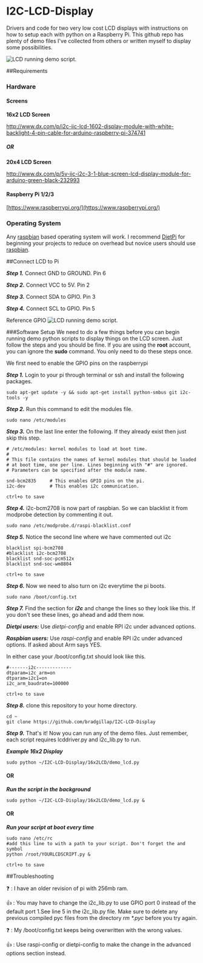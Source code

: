 # I2C-LCD-Display

Drivers and code for two very low cost LCD displays with instructions on how to setup each with python on a Raspberry Pi. This github repo has plenty of demo files I've collected from others or written myself to display some possibilities. 


![LCD running demo script.](https://github.com/bradgillap/I2C-LCD-Display/blob/master/example.jpg)

##Requirements
### Hardware
#### Screens

**16x2 LCD Screen**

http://www.dx.com/p/i2c-iic-lcd-1602-display-module-with-white-backlight-4-pin-cable-for-arduino-raspberry-pi-374741
##### OR
**20x4 LCD Screen**

http://www.dx.com/p/5v-iic-i2c-3-1-blue-screen-lcd-display-module-for-arduino-green-black-232993
#### Raspberry Pi 1/2/3
[https://www.raspberrypi.org/](https://www.raspberrypi.org/)
### Operating System
Any [raspbian](https://www.raspbian.org/) based operating system will work. I recommend [DietPi](http://dietpi.com/) for beginning your projects to reduce on overhead but novice users should use [raspbian](https://www.raspbian.org/).

##Connect LCD to Pi

***Step 1.*** Connect GND to GROUND. Pin 6

***Step 2.*** Connect VCC to 5V. Pin 2

***Step 3.*** Connect SDA to GPIO. Pin 3

***Step 4.*** Connect SCL to GPIO. Pin 5

Reference GPIO
![LCD running demo script.](https://github.com/bradgillap/I2C-LCD-Display/blob/master/gpioref2.png)


###Software Setup
We need to do a few things before you can begin running demo python scripts to display things on the LCD screen. Just follow the steps and you should be fine. If you are using the **root** account, you can ignore the **sudo** command. You only need to do these steps once.

We first need to enable the GPIO pins on the raspberrypi

***Step 1.*** Login to your pi through terminal or ssh and install the following packages.
```
sudo apt-get update -y && sudo apt-get install python-smbus git i2c-tools -y
```
***Step 2.*** Run this command to edit the modules file.
```
sudo nano /etc/modules
```
***Step 3.*** On the last line enter the following. If they already exist then just skip this step.
```
# /etc/modules: kernel modules to load at boot time.
#
# This file contains the names of kernel modules that should be loaded
# at boot time, one per line. Lines beginning with "#" are ignored.
# Parameters can be specified after the module name.

snd-bcm2835     # This enables GPIO pins on the pi.
i2c-dev         # This enables i2c communication.
```
```
ctrl+o to save
```
***Step 4.*** i2c-bcm2708 is now part of raspbian. So we can blacklist it from modprobe detection by commenting it out.
```
sudo nano /etc/modprobe.d/raspi-blacklist.conf
```
***Step 5.*** Notice the second line where we have commented out i2c
```
blacklist spi-bcm2708
#blacklist i2c-bcm2708
blacklist snd-soc-pcm512x
blacklist snd-soc-wm8804
```
```
ctrl+o to save
```
***Step 6.*** Now we need to also turn on i2c everytime the pi boots.
```
sudo nano /boot/config.txt
```
***Step 7.*** Find the section for ***i2c*** and change the lines so they look like this. If you don't see these lines, go ahead and add them now.

***Dietpi users:*** Use *dietpi-config* and enable RPI i2c under advanced options.

***Raspbian users:*** Use *raspi-config* and enable RPI i2c under advanced options. If asked about Arm says YES.

In either case your /boot/config.txt should look like this.
```
#-------i2c-------------
dtparam=i2c_arm=on
dtparam=i2c1=on
i2c_arm_baudrate=100000
```
```
ctrl+o to save
```
***Step 8.*** clone this repository to your home directory.
```
cd ~
git clone https://github.com/bradgillap/I2C-LCD-Display
```

***Step 9.*** That's it! Now you can run any of the demo files. Just remember, each script requires lcddriver.py and i2c_lib.py to run. 

***Example 16x2 Display***
```
sudo python ~/I2C-LCD-Display/16x2LCD/demo_lcd.py
```
#### OR

***Run the script in the background***
```
sudo python ~/I2C-LCD-Display/16x2LCD/demo_lcd.py &
```

#### OR

***Run your script at boot every time***
```
sudo nano /etc/rc
#add this line to with a path to your script. Don't forget the and symbol
python /root/YOURLCDSCRIPT.py &
```
```
ctrl+o to save
```

##Troubleshooting

:question: : I have an older revision of pi with 256mb ram.

:thumbsup: : You may have to change the i2c_lib.py to use GPIO port 0 instead of the default port 1.See line 5 in the i2c_lib.py file. Make sure to delete any previous compiled pyc files from the directory _rm *.pyc_ before you try again.


:question: : My /boot/config.txt keeps being overwritten with the wrong values.

:thumbsup: : Use raspi-config or dietpi-config to make the change in the advanced options section instead.
